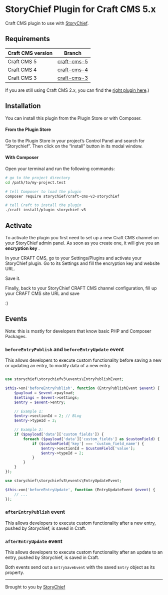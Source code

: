 # StoryChief Plugin for Craft CMS 5.x

Craft CMS plugin to use with [StoryChief](https://storychief.io).

## Requirements

| Craft CMS version | Branch                                                                             |
|-------------------|------------------------------------------------------------------------------------|
| Craft CMS 5       | [craft-cms-5](https://github.com/Story-Chief/StoryChief-CraftCMS/tree/craft-cms-5) |
| Craft CMS 4       | [craft-cms-4](https://github.com/Story-Chief/StoryChief-CraftCMS/tree/craft-cms-4) |
| Craft CMS 3       | [craft-cms-3](https://github.com/Story-Chief/StoryChief-CraftCMS/tree/craft-cms-3) |

If you are still using Craft CMS 2.x, you can find the [right plugin here](https://github.com/Story-Chief/craft-cms-module-storychief).)


## Installation

You can install this plugin from the Plugin Store or with Composer.

#### From the Plugin Store

Go to the Plugin Store in your project’s Control Panel and search for “Storychief”. Then click on the “Install” button in its modal window.

#### With Composer

Open your terminal and run the following commands:

```bash
# go to the project directory
cd /path/to/my-project.test

# tell Composer to load the plugin
composer require storychief/craft-cms-v3-storychief

# tell Craft to install the plugin
./craft install/plugin storychief-v3
```

## Activate

To activate the plugin you first need to set up a new Craft CMS channel on your StoryChief admin panel. As soon as you create one, it will give you an **encryption key** .

In your CRAFT CMS, go to your Settings/Plugins and activate your StoryChief plugin. Go to its Settings and fill the encryption key and website URL.

Save it.

Finally, back to your StoryChief CRAFT CMS channel configuration, fill up your CRAFT CMS site URL and save

:)

## Events

Note: this is mostly for developers that know basic PHP and Composer Packages.

### `beforeEntryPublish` and `beforeEntryUpdate` event

This allows developers to execute custom functionality before saving a new or updating an entry, to modify data of a
new entry.

```php

use storychief\storychiefv3\events\EntryPublishEvent;

$this->on('beforeEntryPublish', function (EntryPublishEvent $event) {
    $payload = $event->payload;
    $settings = $event->settings;
    $entry = $event->entry;

    // Example 1:
    $entry->sectionId = 2; // BLog
    $entry->typeId = 2;

    // Example 2:
    if ($payload['data']['custom_fields']) {
        foreach ($payload['data']['custom_fields'] as $customField) {
            if ($customField['key'] === 'custom_field_name') {
                $entry->sectionId = $customField['value'];
                $entry->typeId = 2;
            }
        }
    }
});

use storychief\storychiefv3\events\EntryUpdateEvent;

$this->on('beforeEntryUpdate', function (EntryUpdateEvent $event) {
    // ...
});
```

### `afterEntryPublish` event

This allows developers to execute custom functionality after a new entry, pushed by Storychief, is saved in Craft.

### `afterEntryUpdate` event

This allows developers to execute custom functionality after an update to an entry, pushed by Storychief, is saved in Craft.

Both events send out a `EntrySaveEvent` with the saved `Entry` object as its property.

---

Brought to you by [StoryChief](https://github.com/Story-Chief/)
